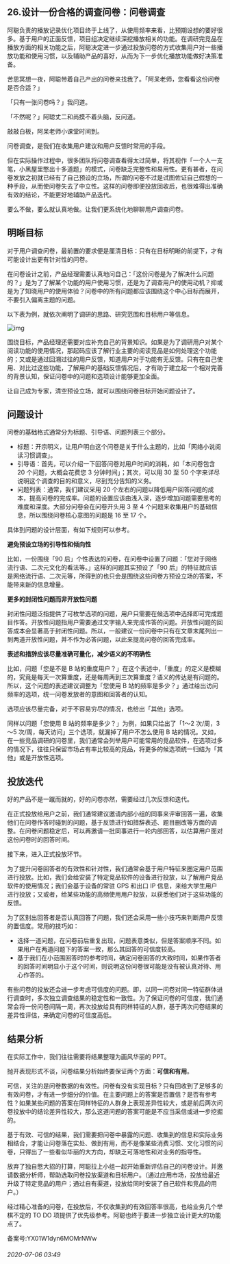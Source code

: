 ## 26.设计一份合格的调查问卷：问卷调查
阿聪负责的播放记录优化项目终于上线了，从使用频率来看，比预期设想的要好很多。基于用户的正面反馈，项目组决定继续深挖播放相关的功能。在调研完竞品在播放方面的相关功能之后，阿聪决定进一步通过投放问卷的方式收集用户对一些播放功能和使用习惯，以及辅助产品的喜好，从而为下一步优化播放功能做好决策准备。 


苦思冥想一夜，阿聪带着自己产出的问卷来找我了。「阿呆老师，您看看这份问卷是否合适？」 


「只有一张问卷吗？」我问道。 


「不然呢？」阿聪丈二和尚摸不着头脑，反问道。 


敲敲白板，阿呆老师小课堂时间到。 


问卷调查，是我们在收集用户建议和用户反馈时常用的手段。 


但在实际操作过程中，很多团队将问卷调查看得太过简单，将其视作「一个人一支笔，小黑屋里憋出十多道题」的模式，问卷缺乏完整性和易用性。更有甚者，在问卷发放之初就已经有了自己预设的立场，所谓的问卷不过是试图佐证自己假想的一种手段，从而使问卷失去了中立性。这样的问卷即便投放回收后，也很难得出准确有效的结论，不能更好地辅助产品迭代。 


要么不做，要么就认真地做。让我们更系统化地聊聊用户调查问卷。 


明晰目标
----


对于用户调查问卷，最前置的要求便是厘清目标：只有在目标明晰的前提下，才有可能设计出更有针对性的问卷。 


在问卷设计之前，产品经理需要认真地问自己：「这份问卷是为了解决什么问题的？」是为了了解某个功能的用户使用习惯，还是为了调查用户的使用动机？抑或是为了知晓用户的使用体验？问卷中的所有问题都应该围绕这个中心目标而展开，不要引入偏离主题的问题。 


以下表为例，就依次阐明了调研的思路、研究范围和目标用户等信息。 


![img](https://pic1.zhimg.com/v2-2837f53728be01d5a2a82639f821c993.webp)

围绕目标，产品经理还需要对应补充自己的背景知识。如果是为了调研用户对某个阅读功能的使用情况，那起码应该了解行业主要的阅读竞品是如何处理这个功能的；又或是通过回溯过往的用户反馈，知道用户对于功能有无反馈。只有在自己使用、对比过这些功能，了解用户的基础反馈情况后，才有助于建立起一个相对完善的背景认知，保证问卷中的问题和选项设计能够更加全面。 


让自己成为专家，清空预设立场，就可以围绕问卷目标开始问题设计了。 


问题设计
----


问卷的基础格式通常分为标题、引导语、问题列表三个部分。 


* 标题：开宗明义，让用户明白这个问卷是关于什么主题的，比如「网络小说阅读习惯调查」。
* 引导语：首先，可以介绍一下回答问卷对用户时间的消耗，如「本问卷包含 20 个问题，大概会花费您 3 分钟时间」；其次，可以用 30 至 50 个字来详尽说明这个调查的目的和意义，尽到充分告知的义务。
* 问题列表：通常，我们建议采用 20 个左右的问题以降低用户回答问题的成本，提高问卷的完成率。问题的设置应该由浅入深，逐步增加问题需要思考的难度和深度。大部分问卷会在问卷开头用 3 至 4 个问题来收集用户的基础信息，所以围绕问卷核心意图的问题是 16 至 17 个。

具体到问题的设计层面，有如下规则可以参考。 


**避免预设立场的引导性和倾向性** 


比如，一份围绕「90 后」个性表达的问卷，在问卷中设置了问题：「您对于网络流行语、二次元文化的看法等。」这样的问题其实预设了「90 后」的特征就应该是网络流行语、二次元等，所得到的也只会是围绕这些问卷方预设立场的答案，不能带来新的信息增量。 


**更多的封闭性问题而非开放性问题**


封闭性问题泛指提供了可枚举选项的问题，用户只需要在候选项中选择即可完成题目作答。开放性问题指用户需要通过文字输入来完成作答的问题。开放性问题的回答成本会显著高于封闭性问题。所以，一般建议一份问卷中只有在文章末尾列出一到两道开放性问题，并不作为必答问题，以此来提高问卷的回答完成率。 


**表述和措辞应该尽量准确可量化，减少语义的不明确性** 


比如，问题「您是不是 B 站的重度用户？」在这个表述中，「重度」的定义是模糊的，究竟是每天一次算重度，还是每周两到三次算重度？语义的传达是有问题的。所以，这个问题的表述建议调整为「您使用 B 站的频率是多少？」通过给出访问频率的选项，统一问卷发放者的意图和回答者的认知。 


选项应该尽量完备，对于不容易穷尽的情况，也给出「其他」选项。 


同样以问题「您使用 B 站的频率是多少？」为例，如果只给出了「1～2 次/周，3～5 次/周，每天访问」三个选项，就漏掉了用户不怎么使用 B 站的情况。又如，在一些竞品调研的问卷里，我们通常会列举用户可能常用的竞品软件，在选项过多的情况下，往往只保留市场占有率比较高的竞品，将更多的候选项统一归结为「其他」或是开放性选项。 


投放迭代
----


好的产品不是一蹴而就的，好的问卷亦然，需要经过几次反馈和迭代。 


在正式投放给用户之前，我们通常建议邀请内部小组的同事来评审回答一遍，收集他们在问卷作答时碰到的问题，基于反馈进行如措辞表述、题目删改等方面的调整。在问卷问题稳定后，可以再邀请一批同事进行一轮内部回答，以估算用户面对这份问卷时的回答时间。 


接下来，进入正式投放环节。 


为了提升问卷回答者的有效性和针对性，我们通常会基于用户特征来圈定用户范围进行投放。比如，我们会给安装了特定竞品软件的设备进行投放，以了解用户竞品软件的使用情况；我们会基于设备的常驻 GPS 和出口 IP 信息，来给大学生用户进行投放；又或者，给某些功能的高频使用用户投放，以获悉他们对于这些功能的反馈。 


为了区别出回答者是否认真回答了问题，我们还会采用一些小技巧来判断用户反馈的置信度。常用的技巧如： 


* 选择一道问题，在问卷前后重复出现，问题表意类似，但是答案顺序不同。如果用户在两道问题下的答案一致，那么其回答的可信度较高。
* 基于我们在小范围回答时的参考时间，确定问卷回答的大致时间，如果作答者的回答时间明显小于这个时间，则说明这份问卷很可能是没有被认真对待、用心作答的。

有些问卷的投放还会进一步考虑可信度的问题。即，以同一问卷对同一特征群体进行调查时，多次独立调查结果的稳定性和一致性。为了保证问卷的可信度，我们通常会将一份问卷间隔一周，再次投放给具有同样特征的人群，基于两次问卷结果的差异性评估，来确定问卷的可信度高低。 


结果分析
----


在实际工作中，我们往往需要将结果整理为画风华丽的 PPT。 


抛开表现形式不谈，问卷结果分析始终要保证两个方面：**可信和有用**。 


可信，关注的是问卷数据的有效性。问卷有没有实现目标？只有回收到了足够多的有效问卷，才有进一步细分的价值。在主要问题上的答案是否置信？是否有参考性？如果某些问题的答案在同样特征的人群身上表现差异性较大，或是前后两次问卷投放中的结论差异性较大，那么这道问题的答案可能是不应当采信或进一步挖掘的。 


基于有效、可信的结果，我们需要把问卷中暴露的问题、收集到的信息和实际业务相结合，才能让问卷落在实处、做到有用，而不是像某些消费习惯、文化习惯的问卷，只得出了一些看似华丽的大方向，却缺乏可落地性和对业务的指导性。 


放弃了独自憋大招的打算，阿聪拉上小组一起开始重新评估自己的问卷设计。并邀请数据分析师，帮助选取问卷投放渠道和目标用户。（通过应用市场，投放给最近升级了特定竞品的用户；通过自有渠道，投放给同时安装了自己软件和竞品的用户。） 


经过精心准备的问卷，在投放后，不仅收集到的有效回答率很高，也给业务几个举棋不定的 TO DO 项提供了优先级参考。阿聪也终于要进一步独立设计更大的功能点了。 


备案号:YX01W1dyn6MOMrNWw


###### 2020-07-06 03:49
